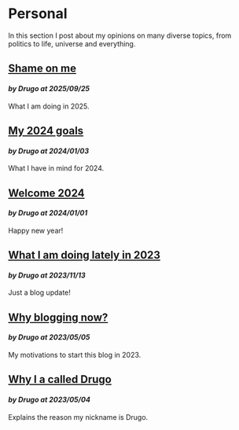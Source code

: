 # Personal

In this section I post about my opinions on many diverse topics, from politics
to life, universe and everything.

## [Shame on me](/articles/personal/shame_on_me_2025)
#### *by Drugo at 2025/09/25*
What I am doing in 2025.

## [My 2024 goals](/articles/personal/my_2024_goals)
#### *by Drugo at 2024/01/03*
What I have in mind for 2024.

## [Welcome 2024](/articles/personal/welcome_2024)
#### *by Drugo at 2024/01/01*
Happy new year!

## [What I am doing lately in 2023](/articles/personal/what_i_am_doing_late_2023)
#### *by Drugo at 2023/11/13*
Just a blog update!

## [Why blogging now?](/articles/personal/why_blog)
#### *by Drugo at 2023/05/05*
My motivations to start this blog in 2023.

## [Why I a called Drugo](/articles/personal/about_my_nickname)
#### *by Drugo at 2023/05/04*

Explains the reason my nickname is Drugo.
